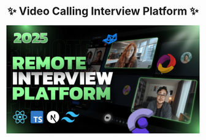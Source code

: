 <h1 align="center">✨ Video Calling Interview Platform ✨</h1>

![Demo App](/Full%20Stack/codemeet/public/screenshot-for-readme.png)
